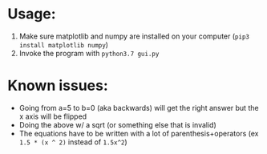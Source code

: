 # Usage:
1. Make sure matplotlib and numpy are installed on your computer (`pip3 install matplotlib numpy`)
2. Invoke the program with `python3.7 gui.py`

# Known issues:
* Going from a=5 to b=0 (aka backwards) will get the right answer but the x axis will be flipped
* Doing the above w/ a sqrt (or something else that is invalid)
* The equations have to be written with a lot of parenthesis+operators (ex `1.5 * (x ^ 2)` instead of `1.5x^2`)